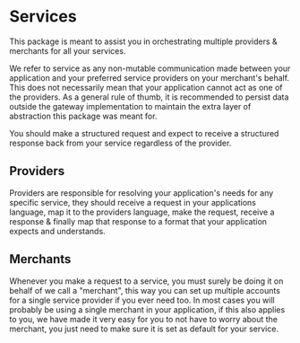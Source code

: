 # Services
This package is meant to assist you in orchestrating multiple providers & merchants for all your services.

We refer to service as any non-mutable communication made between your application and your preferred service providers on your merchant's behalf. This does not necessarily mean that your application cannot act as one of the providers. As a general rule of thumb, it is recommended to persist data outside the gateway implementation to maintain the extra layer of abstraction this package was meant for.

You should make a structured request and expect to receive a structured response back from your service regardless of the provider.

## Providers
Providers are responsible for resolving your application's needs for any specific service, they should receive a request in your applications language, map it to the providers language, make the request, receive a response & finally map that response to a format that your application expects and understands.

## Merchants
Whenever you make a request to a service, you must surely be doing it on behalf of we call a "merchant", this way you can set up multiple accounts for a single service provider if you ever need too. In most cases you will probably be using a single merchant in your application, if this also applies to you, we have made it very easy for you to not have to worry about the merchant, you just need to make sure it is set as default for your service.
